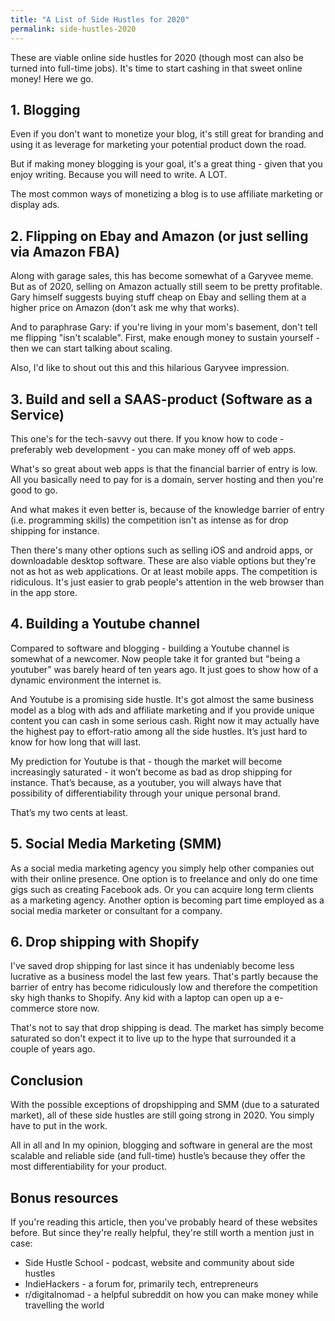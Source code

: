 ```yaml
---
title: "A List of Side Hustles for 2020"
permalink: side-hustles-2020
---
```

These are viable online side hustles for 2020 (though most can also be turned into full-time jobs). It's time to start cashing in that sweet online money! Here we go.

## 1. Blogging
Even if you don't want to monetize your blog, it's still great for branding and using it as leverage for marketing your potential product down the road.

But if making money blogging is your goal, it's a great thing - given that you enjoy writing. Because you will need to write. A LOT.

The most common ways of monetizing a blog is to use affiliate marketing or display ads.

## 2. Flipping on Ebay and Amazon (or just selling via Amazon FBA)
Along with garage sales, this has become somewhat of a Garyvee meme. But as of 2020, selling on Amazon actually still seem to be pretty profitable. Gary himself suggests buying stuff cheap on Ebay and selling them at a higher price on Amazon (don't ask me why that works).

And to paraphrase Gary: if you're living in your mom's basement, don't tell me flipping "isn't scalable". First, make enough money to sustain yourself - then we can start talking about scaling.

Also, I'd like to shout out this and this hilarious Garyvee impression.

## 3. Build and sell a SAAS-product (Software as a Service)
This one's for the tech-savvy out there. If you know how to code - preferably web development - you can make money off of web apps.

What's so great about web apps is that the financial barrier of entry is low. All you basically need to pay for is a domain, server hosting and then you're good to go.

And what makes it even better is, because of the knowledge barrier of entry (i.e. programming skills) the competition isn't as intense as for drop shipping for instance.

Then there's many other options such as selling iOS and android apps, or downloadable desktop software. These are also viable options but they're not as hot as web applications. Or at least mobile apps. The competition is ridiculous. It's just easier to grab people's attention in the web browser than in the app store.

## 4. Building a Youtube channel
Compared to software and blogging - building a Youtube channel is somewhat of a newcomer. Now people take it for granted but "being a youtuber" was barely heard of ten years ago. It just goes to show how of a dynamic environment the internet is.

And Youtube is a promising side hustle. It's got almost the same business model as a blog with ads and affiliate marketing and if you provide unique content you can cash in some serious cash. Right now it may actually have the highest pay to effort-ratio among all the side hustles. It’s just hard to know for how long that will last.

My prediction for Youtube is that - though the market will become increasingly saturated - it won’t become as bad as drop shipping for instance. That’s because, as a youtuber, you will always have that possibility of differentiability through your unique personal brand.

That’s my two cents at least.

## 5. Social Media Marketing (SMM)
As a social media marketing agency you simply help other companies out with their online presence. One option is to freelance and only do one time gigs such as creating Facebook ads. Or you can acquire long term clients as a marketing agency. Another option is becoming part time employed as a social media marketer or consultant for a company.

## 6. Drop shipping with Shopify
I've saved drop shipping for last since it has undeniably become less lucrative as a business model the last few years. That's partly because the barrier of entry has become ridiculously low and therefore the competition sky high thanks to Shopify. Any kid with a laptop can open up a e-commerce store now.

That's not to say that drop shipping is dead. The market has simply become saturated so don't expect it to live up to the hype that surrounded it a couple of years ago.

## Conclusion
With the possible exceptions of dropshipping and SMM (due to a saturated market), all of these side hustles are still going strong in 2020. You simply have to put in the work.

All in all and In my opinion, blogging and software in general are the most scalable and reliable side (and full-time) hustle’s because they offer the most differentiability for your product.

## Bonus resources
If you're reading this article, then you've probably heard of these websites before. But since they're really helpful, they're still worth a mention just in case:

* Side Hustle School - podcast, website and community about side hustles
* IndieHackers - a forum for, primarily tech, entrepreneurs
* r/digitalnomad - a helpful subreddit on how you can make money while travelling the world